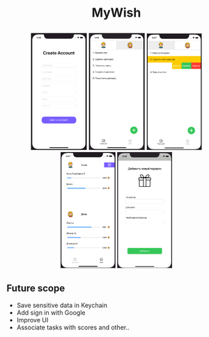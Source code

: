 <h1 align="center">MyWish</h1>
<h2 align="center">
  
  <img src="./Readme-assets/1.png" style="border-width: 1px; border-style: solid;" width="25%">
  
  <img src="./Readme-assets/2.png" style="border-width: 1px; border-style: solid;" width="25%"> 

  <img src="./Readme-assets/3.png" width="25%"> 

  <br>
  <img src="./Readme-assets/4.png" width="25%"> 
  <img src="./Readme-assets/5.png" width="25%"> 
    
  ## Future scope

- Save sensitive data in Keychain
- Add sign in with Google
- Improve UI
- Associate tasks with scores and other..
